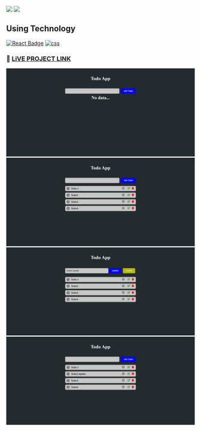 

[![](https://img.shields.io/badge/linkedin-blue?style=for-the-badge)](https://www.linkedin.com/in/ankush-kumar-275129176/)
[![](https://img.shields.io/badge/MYPORTFOLIO-blue?style=for-the-badge)](https://devloperankush.tk/)

## **Using Technology**
[![React Badge](https://img.shields.io/badge/-react-black?style=for-the-badge&labelColor=black&logo=react&logoColor=61DBFB)](#) [![css](https://img.shields.io/badge/-css-white?style=for-the-badge&labelColor=black&logo=css&logoColor=white)](#)
 


### 🚀 [LiVE PROJECT LINK](https://lovely-sprite-e2ce51.netlify.app/) 

![todo](./src/image/todo.png)
![todo](./src/image/AddTodo.png)
![todo](./src/image/updateTodo.png)
![todo](./src/image/update.png)


